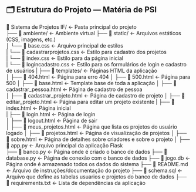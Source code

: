 ## 🗂️ Estrutura do Projeto — Matéria de PSI

📁 Sistema de Projetos IF/        ← Pasta principal do projeto  
├── 📁 ambiente/                   ← Ambiente virtual 
├── 📁 static/                     ← Arquivos estáticos (CSS, imagens, etc.)  
│   └── 📄 base.css                ← Arquivo principal de estilos  
|   └── 📄 cadastrarprojetos.css   ← Estilo para cadastro dos projetos  
|   └── 📄 index.css               ← Estilo para da página inicial  
|   └── 📄 logincadastro.css       ← Estilo para os formulários de login e cadastro de usuários
|
├── 📁 templates/                  ← Páginas HTML da aplicação  
│   ├── 📄 404.html                ← Página para erro 404
│   ├── 📄 500.html                ← Página para 500 
│   ├── 📄 base.html               ← Template base de toda a aplicação
│   ├── 📄 cadastrar_pessoa.html   ← Página de cadastro de pessoa  
│   ├── 📄 cadastrar_projeto.html  ← Página de cadastro de projeto 
│   ├── 📄 editar_projeto.html     ← Página para editar um projeto existente
|   ├── 📄 index.html              ← Página inicial    
|   ├── 📄 login.html              ← Página de login   
│   ├── 📄 logout.html             ← Página de sair  
│   ├── 📄 meus_projetos.html      ← Página que lista os projetos do usuário logado
│   ├── 📄 projetos.html           ← Página de visualização de projetos 
│   ├── 📄 sobre.html              ← Página de detalhes sobre criadores e sobre o projeto
│
├── 📄 app.py                      ← Arquivo principal da aplicação Flask  
├── 📄 banco.py                    ← Página onde é criado o banco de dados
├── 📄 database.py                 ← Página de conexão com o banco de dados
├── 📄 jogo.db                     ← Página onde é armazenado todos os dados do sistema
├── 📄 README.md                   ← Arquivo de instruções/documentação do projeto
├── 📄 schema.sql                  ← Arquivo que define as tabelas usuarios e projetos do banco de dados
├── 📄 requirements.txt            ← Lista de dependências da aplicação

